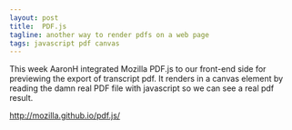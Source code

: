 ```yaml
---
layout: post
title:  PDF.js
tagline: another way to render pdfs on a web page
tags: javascript pdf canvas
---
```

This week AaronH integrated Mozilla PDF.js to our front-end side for previewing the export of transcript pdf. It renders in a canvas element by reading the damn real PDF file with javascript so we can see a real pdf result.

<http://mozilla.github.io/pdf.js/>
